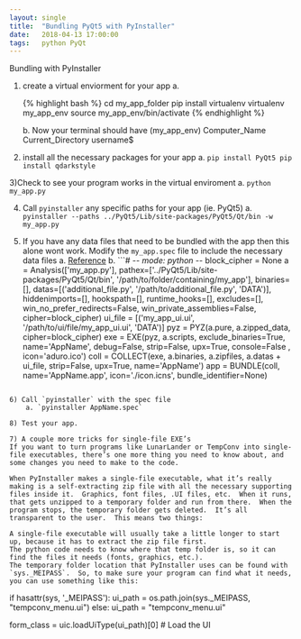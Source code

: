 ```yaml
---
layout: single
title:  "Bundling PyQt5 with PyInstaller"
date:   2018-04-13 17:00:00
tags:   python PyQt
---
```



Bundling with PyInstaller  
1) create a virtual enviorment for your app
	a.  

      {% highlight bash %}
      cd my_app_folder
		  pip install virtualenv
		  virtualenv my_app_env
		  source my_app_env/bin/activate
      {% endhighlight %} 

	b. Now your terminal should have (my_app_env) Computer_Name Current_Directory username$

2) install all the necessary packages for your app
	a. ```pip install PyQt5
		  pip install qdarkstyle```

3)Check to see your program works in the virtual enviroment
	a. `python my_app.py`

4) Call `pyinstaller` any specific paths for your app (ie. PyQt5)
	a. `pyinstaller --paths ../PyQt5/Lib/site-packages/PyQt5/Qt/bin -w my_app.py`

5) If you have any data files that need to be bundled with the app then this alone wont work. Modify the `my_app.spec` file to include the necessary data files
	a. [Reference](http://helloworldbookblog.com/distributing-python-programs-part-2-the-harder-stuff/)
	b. ```# -*- mode: python -*-
block_cipher = None
a = Analysis(['my_app.py'],
             pathex=['../PyQt5/Lib/site-packages/PyQt5/Qt/bin', '/path/to/folder/containing/my_app'],
             binaries=[],
             datas=[('additional_file.py', '/path/to/additional_file.py', 'DATA')],
             hiddenimports=[],
             hookspath=[],
             runtime_hooks=[],
             excludes=[],
             win_no_prefer_redirects=False,
             win_private_assemblies=False,
             cipher=block_cipher)
ui_file =  [('my_app_ui.ui', '/path/to/ui/file/my_app_ui.ui', 'DATA')]
pyz = PYZ(a.pure, a.zipped_data,
             cipher=block_cipher)
exe = EXE(pyz,
          a.scripts,
          exclude_binaries=True,
          name='AppName',
          debug=False,
          strip=False,
          upx=True,
          console=False , icon='aduro.ico')
coll = COLLECT(exe,
               a.binaries,
               a.zipfiles,
               a.datas + ui_file,
               strip=False,
               upx=True,
               name='AppName')
app = BUNDLE(coll,
             name='AppName.app',
             icon='./icon.icns',
             bundle_identifier=None)
```

6) Call `pyinstaller` with the spec file
	a. `pyinstaller AppName.spec`

8) Test your app.

7) A couple more tricks for single-file EXE’s
If you want to turn programs like LunarLander or TempConv into single-file executables, there’s one more thing you need to know about, and some changes you need to make to the code.

When PyInstaller makes a single-file executable, what it’s really making is a self-extracting zip file with all the necessary supporting files inside it.  Graphics, font files, .UI files, etc.  When it runs, that gets unzipped to a temporary folder and run from there.  When the program stops, the temporary folder gets deleted.  It’s all transparent to the user.  This means two things:

A single-file executable will usually take a little longer to start up, because it has to extract the zip file first.
The python code needs to know where that temp folder is, so it can find the files it needs (fonts, graphics, etc.).
The temporary folder location that PyInstaller uses can be found with `sys._MEIPASS`.  So, to make sure your program can find what it needs, you can use something like this:

```
if hasattr(sys, '_MEIPASS'):
    ui_path = os.path.join(sys._MEIPASS, "tempconv_menu.ui")
else:
    ui_path = "tempconv_menu.ui"

form_class = uic.loadUiType(ui_path)[0]     # Load the UI
```

